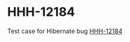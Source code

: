 # HHH-12184

Test case for Hibernate bug
[HHH-12184](https://hibernate.atlassian.net/browse/HHH-12184)
